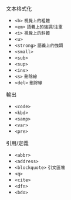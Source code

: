 文本格式化
- `<b>` <small>視覺上的粗體</small>
- `<em>` <small>語義上的強調/注重</small>
- `<i>` <small>視覺上的斜體</small>
- `<u>`
- `<strong>` <small>語義上的強調</small>
- `<small>`
- `<sub>`
- `<sup>`
- `<ins>`
- `<s>` <small>刪除線</small>
- `<del>` <small>刪除線</small>

輸出
- `<code>`
- `<kbd>`
- `<samp>`
- `<var>`
- `<pre>`

引用/定義
- `<abbr>`
- `<address>`
- `<blockquote>` <small>引文區塊</small>
- `<q>`
- `<cite>`
- `<dfn>`
- `<bdo>`